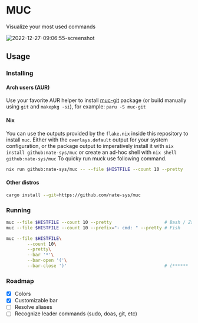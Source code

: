 # MUC
Visualize your most used commands  

![2022-12-27-09:06:55-screenshot](https://user-images.githubusercontent.com/96471299/209619604-9d1e61ef-d60a-4091-b71b-e071c636f1b9.png)


## Usage

### Installing

#### Arch users (AUR)

Use your favorite AUR helper to install [muc-git](https://aur.archlinux.org/packages/muc-git) package (or build manually using `git` and `makepkg -si`), for example: `paru -S muc-git`

#### Nix

You can use the outputs provided by the `flake.nix` inside this repository to install `muc`. Either with the `overlays.default` output for your system configuration, or the package output to imperatively install it with `nix install github:nate-sys/muc` or create an ad-hoc shell with `nix shell github:nate-sys/muc`
To quicky run muck use following command.
```sh
nix run github:nate-sys/muc -- --file $HISTFILE --count 10 --pretty
```

#### Other distros

```sh
cargo install --git=https://github.com/nate-sys/muc
```

### Running

```sh
muc --file $HISTFILE --count 10 --pretty                    # Bash / Zsh
muc --file $HISTFILE --count 10 --prefix="- cmd: " --pretty # Fish

muc --file $HISTFILE\
        --count 10\
        --pretty\
        --bar '*'\
        --bar-open '('\
        --bar-close ')'                                     # (******    ) 
```

### Roadmap
- [X] Colors
- [X] Customizable bar
- [ ] Resolve aliases
- [ ] Recognize leader commands (sudo, doas, git, etc)
